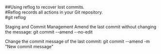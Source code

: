 ##Using reflog to recover lost commits. <br/>
#Reflog records all actions in your Git repository.<br/>
#git reflog<br/>

Staging and Commit Management
Amend the last commit without changing the message: git commit --amend --no-edit

Change the commit message of the last commit: git commit --amend -m "New commit message"
